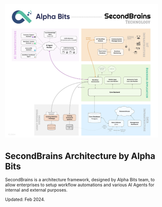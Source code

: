 ![SecondBrains](assets/images/secondbrains_architecture.jpg)

# SecondBrains Architecture by Alpha Bits

SecondBrains is a architecture framework, designed by Alpha Bits team, to allow enterprises to setup workflow automations and various AI Agents for internal and external purposes.

Updated: Feb 2024.
